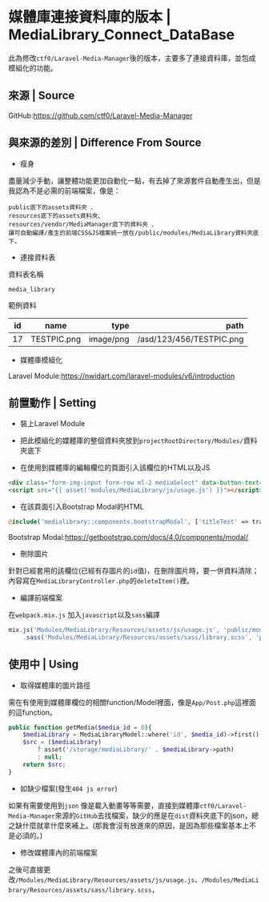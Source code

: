# 媒體庫連接資料庫的版本 | MediaLibrary_Connect_DataBase
此為修改`ctf0/Laravel-Media-Manager`後的版本，主要多了連接資料庫，並包成模組化的功能。

## 來源 | Source
GitHub:https://github.com/ctf0/Laravel-Media-Manager

## 與來源的差別 | Difference From Source

- 瘦身

盡量減少手動，讓整體功能更加自動化一點，有去掉了來源套件自動產生出，但是我認為不是必需的前端檔案，像是：
```
public底下的assets資料夾 、
resources底下的assets資料夾、
resources/vendor/MediaManager底下的資料夾 、
讓可自動編譯/產生的前端CSS&JS檔案統一放在/public/modules/MediaLibrary資料夾底下。
```

- 連接資料表

資料表名稱

`media_library`

範例資料

id           | name  | type | path | 
--------------|:-----:|-----:| ----:|
17   | TESTPIC.png | image/png  |  /asd/123/456/TESTPIC.png   | 


- 媒體庫模組化

Laravel Module:https://nwidart.com/laravel-modules/v6/introduction

## 前置動作 | Setting
- 裝上Laravel Module

- 把此模組化的媒體庫的整個資料夾放到`projectRootDirectory/Modules/`資料夾底下

- 在使用到媒體庫的編輯欄位的頁面引入該欄位的HTML以及JS

```html
<div class="form-img-input form-row ml-2 mediaSelect" data-button-text="選擇"><input type="hidden" value="8" class="form-img-input form-row ml-2" name="img_id" id="field-img_id"></div>
<script src="{{ asset('modules/MediaLibrary/js/usage.js') }}"></script>
```
- 在該頁面引入Bootstrap Modal的HTML
```php
@include('medialibrary::components.bootstrapModal', ['titleText' => trans('tm.mediaLibrary'), 'modalName' => 'mediaLibraryContainer'])
```

Bootstrap Modal:https://getbootstrap.com/docs/4.0/components/modal/
- 刪除圖片

針對已經套用的該欄位(已經有存圖片的`id`值)，在刪除圖片時，要一併資料清除；內容寫在`MediaLibraryController.php`的`deleteItem()`裡。

- 編譯前端檔案

在`webpack.mix.js` 加入`javascript`以及`sass`編譯
```js
mix.js('Modules/MediaLibrary/Resources/assets/js/usage.js', 'public/modules/MediaLibrary/js')
    .sass('Modules/MediaLibrary/Resources/assets/sass/library.scss', 'public/modules/MediaLibrary/css')
```

## 使用中 | Using

- 取得媒體庫的圖片路徑

需在有使用到媒體庫欄位的相關function/Model裡面，像是`App/Post.php`這裡面的這function。
```php
public function getMedia($media_id = 0){
    $mediaLibrary = MediaLibraryModel::where('id', $media_id)->first();
    $src = ($mediaLibrary)
        ? asset('/storage/mediaLibrary/' . $mediaLibrary->path)
        : null;
    return $src;
}
```

- 如缺少檔案(發生`404 js error`)

如果有需要使用到`json` 像是載入動畫等等需要，直接到媒體庫`ctf0/Laravel-Media-Manager`來源的`GitHub`去找檔案，缺少的應是在`dist`資料夾底下的json，總之缺什麼就拿什麼來補上。(那我會沒有放進來的原因，是因為那些檔案基本上不是必須的。)

- 修改媒體庫內的前端檔案

之後可直接更改`/Modules/MediaLibrary/Resources/assets/js/usage.js`、`/Modules/MediaLibrary/Resources/assets/sass/library.scss`，
